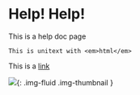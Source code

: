 # Help! Help!

This is a help doc page

```
This is unitext with <em>html</em>
```

This is a [link](../)

![](/static/img/rental.png){: .img-fluid .img-thumbnail }
